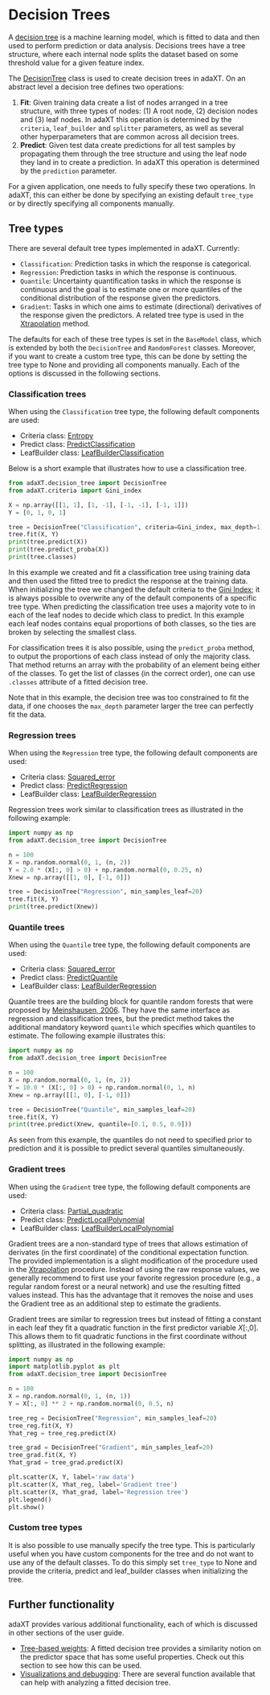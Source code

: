 # Decision Trees

A [decision tree](https://en.wikipedia.org/wiki/Decision_tree) is a machine
learning model, which is fitted to data and then used to perform prediction or
data analysis. Decisions trees have a tree structure, where each internal node
splits the dataset based on some threshold value for a given feature index.

The [DecisionTree](../api_docs/DecisionTree.md) class is used to create decision
trees in adaXT. On an abstract level a decision tree defines two operations:

1. **Fit**: Given training data create a list of nodes arranged in a tree
   structure, with three types of nodes: (1) A root node, (2) decision nodes and
   (3) leaf nodes. In adaXT this operation is determined by the `criteria`,
   `leaf_builder` and `splitter` parameters, as well as several other
   hyperparameters that are common across all decision trees.
1. **Predict**: Given test data create predictions for all test samples by
   propagating them through the tree structure and using the leaf node they land
   in to create a prediction. In adaXT this operation is determined by the
   `prediction` parameter.

For a given application, one needs to fully specify these two operations. In
adaXT, this can either be done by specifying an existing default `tree_type` or
by directly specifying all components manually.

## Tree types

There are several default tree types implemented in adaXT. Currently:

- `Classification`: Prediction tasks in which the response is categorical.
- `Regression`: Prediction tasks in which the response is continuous.
- `Quantile`: Uncertainty quantification tasks in which the response is
  continuous and the goal is to estimate one or more quantiles of the
  conditional distribution of the response given the predictors.
- `Gradient`: Tasks in which one aims to estimate (directional) derivatives of
  the response given the predictors. A related tree type is used in the
  [Xtrapolation](https://github.com/NiklasPfister/ExtrapolationAware-Inference)
  method.

The defaults for each of these tree types is set in the `BaseModel` class, which
is extended by both the `DecisionTree` and `RandomForest` classes. Moreover, if
you want to create a custom tree type, this can be done by setting the tree type
to None and providing all components manually. Each of the options is discussed
in the following sections.

### Classification trees

When using the `Classification` tree type, the following default components are
used:

- Criteria class:
  [Entropy](../api_docs/Criteria.md#adaXT.criteria.criteria.Entropy)
- Predict class:
  [PredictClassification](../api_docs/#adaXT.predict.predict.PredictClassification)
- LeafBuilder class:
  [LeafBuilderClassification](../api_docs/#adaXT.leaf_builder.leaf_builder.LeafBuilderClassification)

Below is a short example that illustrates how to use a classification tree.

```py
from adaXT.decision_tree import DecisionTree
from adaXT.criteria import Gini_index

X = np.array([[1, 1], [1, -1], [-1, -1], [-1, 1]])
Y = [0, 1, 0, 1]

tree = DecisionTree("Classification", criteria=Gini_index, max_depth=1)
tree.fit(X, Y)
print(tree.predict(X))
print(tree.predict_proba(X))
print(tree.classes)
```

In this example we created and fit a classification tree using training data and
then used the fitted tree to predict the response at the training data. When
initializing the tree we changed the default criteria to the
[Gini Index](../api_docs/Criteria.md#adaXT.criteria.criteria.Gini_index); it is
always possible to overwrite any of the default components of a specific tree
type. When predicting the classification tree uses a majority vote to in each of
the leaf nodes to decide which class to predict. In this example each leaf nodes
contains equal proportions of both classes, so the ties are broken by selecting
the smallest class.

For classification trees it is also possible, using the `predict_proba` method,
to output the proportions of each class instead of only the majority class. That
method returns an array with the probability of an element being either of the
classes. To get the list of classes (in the correct order), one can use
`.classes` attribute of a fitted decision tree.

Note that in this example, the decision tree was too constrained to fit the
data, if one chooses the `max_depth` parameter larger the tree can perfectly fit
the data.

### Regression trees

When using the `Regression` tree type, the following default components are
used:

- Criteria class:
  [Squared_error](../api_docs/Criteria.md#adaXT.criteria.criteria.Squared_error)
- Predict class:
  [PredictRegression](../api_docs/#adaXT.predict.predict.PredictRegression)
- LeafBuilder class:
  [LeafBuilderRegression](../api_docs/#adaXT.leaf_builder.leaf_builder.LeafBuilderRegression)

Regression trees work similar to classification trees as illustrated in the
following example:

```py
import numpy as np
from adaXT.decision_tree import DecisionTree

n = 100
X = np.random.normal(0, 1, (n, 2))
Y = 2.0 * (X[:, 0] > 0) + np.random.normal(0, 0.25, n)
Xnew = np.array([[1, 0], [-1, 0]])

tree = DecisionTree("Regression", min_samples_leaf=20)
tree.fit(X, Y)
print(tree.predict(Xnew))
```

### Quantile trees

When using the `Quantile` tree type, the following default components are used:

- Criteria class:
  [Squared_error](../api_docs/Criteria.md#adaXT.criteria.criteria.Squared_error)
- Predict class:
  [PredictQuantile](../api_docs/#adaXT.predict.predict.PredictQuantile)
- LeafBuilder class:
  [LeafBuilderRegression](../api_docs/#adaXT.leaf_builder.leaf_builder.LeafBuilderRegression)

Quantile trees are the building block for quantile random forests that were
proposed by
[Meinshausen, 2006](https://jmlr.csail.mit.edu/papers/v7/meinshausen06a.html).
They have the same interface as regression and classification trees, but the
predict method takes the additional mandatory keyword `quantile` which specifies
which quantiles to estimate. The following example illustrates this:

```py
import numpy as np
from adaXT.decision_tree import DecisionTree

n = 100
X = np.random.normal(0, 1, (n, 2))
Y = 10.0 * (X[:, 0] > 0) + np.random.normal(0, 1, n)
Xnew = np.array([[1, 0], [-1, 0]])

tree = DecisionTree("Quantile", min_samples_leaf=20)
tree.fit(X, Y)
print(tree.predict(Xnew, quantile=[0.1, 0.5, 0.9]))
```

As seen from this example, the quantiles do not need to specified prior to
prediction and it is possible to predict several quantiles simultaneously.

### Gradient trees

When using the `Gradient` tree type, the following default components are used:

- Criteria class:
  [Partial_quadratic](../api_docs/Criteria.md#adaXT.criteria.criteria.Partial_quadratic)
- Predict class:
  [PredictLocalPolynomial](../api_docs/#adaXT.predict.predict.PredictLocalPolynomial)
- LeafBuilder class:
  [LeafBuilderLocalPolynomial](../api_docs/#adaXT.leaf_builder.leaf_builder.LeafBuilderLocalPolynomial)

Gradient trees are a non-standard type of trees that allows estimation of
derivates (in the first coordinate) of the conditional expectation function. The
provided implementation is a slight modification of the procedure used in the
[Xtrapolation](https://github.com/NiklasPfister/ExtrapolationAware-Inference)
procedure. Instead of using the raw response values, we generally recommend to
first use your favorite regression procedure (e.g., a regular random forest or a
neural network) and use the resulting fitted values instead. This has the
advantage that it removes the noise and uses the Gradient tree as an additional
step to estimate the gradients.

Gradient trees are similar to regression trees but instead of fitting a constant
in each leaf they fit a quadratic function in the first predictor variable
$X[:, 0]$. This allows them to fit quadratic functions in the first coordinate
without splitting, as illustrated in the following example:

```python
import numpy as np
import matplotlib.pyplot as plt
from adaXT.decision_tree import DecisionTree

n = 100
X = np.random.normal(0, 1, (n, 1))
Y = X[:, 0] ** 2 + np.random.normal(0, 0.5, n)

tree_reg = DecisionTree("Regression", min_samples_leaf=20)
tree_reg.fit(X, Y)
Yhat_reg = tree_reg.predict(X)

tree_grad = DecisionTree("Gradient", min_samples_leaf=20)
tree_grad.fit(X, Y)
Yhat_grad = tree_grad.predict(X)

plt.scatter(X, Y, label='raw data')
plt.scatter(X, Yhat_reg, label='Gradient tree')
plt.scatter(X, Yhat_grad, label='Regression tree')
plt.legend()
plt.show()
```

### Custom tree types

It is also possible to use manually specify the tree type. This is particularly
useful when you have custom components for the tree and do not want to use any
of the default classes. To do this simply set `tree_type` to None and provide
the criteria, predict and leaf_builder classes when initializing the tree.

## Further functionality

adaXT provides various additional functionality, each of which is discussed in
other sections of the user guide.

- [Tree-based weights](/docs/user_guide/tree_based_weights.md): A fitted
  decision tree provides a similarity notion on the predictor space that has
  some useful properties. Check out this section to see how this can be used.
- [Visualizations and debugging](/docs/user_guide/vis_and_debug.md): There are
  several function available that can help with analyzing a fitted decision
  tree.
